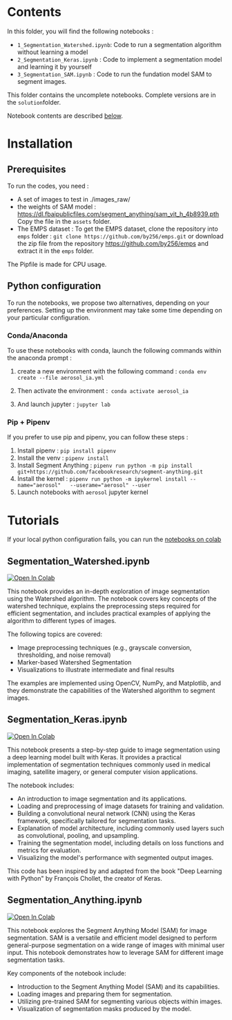 # Contents

In this folder, you will find the following notebooks : 
 * `1_Segmentation_Watershed.ipynb`: Code to run a segmentation algorithm without learning a model
 * `2_Segmentation_Keras.ipynb` : Code to implement a segmentation model and learning it by yourself 
 * `3_Segmentation_SAM.ipynb` : Code to run the fundation model SAM to segment images.

This folder contains the uncomplete notebooks. Complete versions are in the `solution`folder.
 
Notebook contents are described [below](#tutorials).

# Installation

## Prerequisites

To run the codes, you need : 
 * A set of images to test in ./images_raw/
 * the weights of SAM model :
   https://dl.fbaipublicfiles.com/segment_anything/sam_vit_h_4b8939.pth 
   Copy the file in the `assets` folder.
  * The EMPS dataset : To get the EMPS dataset, clone the repository into `emps` folder : 
`git clone https://github.com/by256/emps.git` or download the zip file from the repository https://github.com/by256/emps and extract it in the `emps` folder.


The Pipfile is made for CPU usage. 

## Python configuration 

To run the notebooks, we propose two alternatives, depending on your preferences. Setting up the environment may take some time depending on your particular configuration.

### Conda/Anaconda

To use these notebooks with conda, launch the following commands within the anaconda prompt :
1. create a new environment with the following command : 
`conda env create --file aerosol_ia.yml`

2. Then activate the environment : 
`conda activate aerosol_ia`

3. And launch jupyter :
`jupyter lab`

### Pip + Pipenv

If you prefer to use pip and pipenv, you can follow these steps :

1. Install pipenv : `pip install pipenv`
1. Install the venv : `pipenv install` 
1. Install Segment Anything : `pipenv run python -m pip install   git+https://github.com/facebookresearch/segment-anything.git`
1. Install the kernel : `pipenv run python -m ipykernel install --name="aerosol"   --userame="aerosol" --user`
1. Launch notebooks with `aerosol` jupyter kernel  


# Tutorials

If your local python configuration fails, you can run the [notebooks on colab](https://drive.google.com/drive/folders/1IbSBKymrI71-HVHzs5j9NkkAQ6qOmiB4?usp=sharing)

## Segmentation_Watershed.ipynb
[![Open In Colab](https://colab.research.google.com/assets/colab-badge.svg)](https://colab.research.google.com/drive/11lgfZxdbgAsnCZ18Oaj-iduRAU7rTcr4?usp=sharing)

This notebook provides an in-depth exploration of image segmentation using the Watershed algorithm. The notebook covers key concepts of the watershed technique, explains the preprocessing steps required for efficient segmentation, and includes practical examples of applying the algorithm to different types of images.

The following topics are covered:
  - Image preprocessing techniques (e.g., grayscale conversion, thresholding, and noise removal)
  - Marker-based Watershed Segmentation
  - Visualizations to illustrate intermediate and final results

The examples are implemented using OpenCV, NumPy, and Matplotlib, and they demonstrate the capabilities of the Watershed algorithm to segment images.


## Segmentation_Keras.ipynb

[![Open In Colab](https://colab.research.google.com/assets/colab-badge.svg)](https://colab.research.google.com/drive/1fL-T8icnZgEHnBakr_ClB1yyQR6_q-Lp?usp=sharing)

This notebook presents a step-by-step guide to image segmentation using a deep learning model built with Keras. It provides a practical implementation of segmentation techniques commonly used in medical imaging, satellite imagery, or general computer vision applications.

The notebook includes:

  - An introduction to image segmentation and its applications.
  -  Loading and preprocessing of image datasets for training and validation.
  -  Building a convolutional neural network (CNN) using the Keras framework, specifically tailored for segmentation tasks.
  -  Explanation of model architecture, including commonly used layers such as convolutional, pooling, and upsampling.
  -  Training the segmentation model, including details on loss functions  and metrics for evaluation.
  -  Visualizing the model's performance with segmented output images.

This code has been inspired by and adapted from the book "Deep Learning with Python" by François Chollet, the creator of Keras.

## Segmentation_Anything.ipynb

[![Open In Colab](https://colab.research.google.com/assets/colab-badge.svg)](https://colab.research.google.com/drive/19Bce8yQdlOCjFMSd98DKklddNNoclwU5?usp=sharing)


This notebook explores the Segment Anything Model (SAM) for image segmentation. SAM is a versatile and efficient model designed to perform general-purpose segmentation on a wide range of images with minimal user input. This notebook demonstrates how to leverage SAM for different image segmentation tasks.

Key components of the notebook include:

  - Introduction to the Segment Anything Model (SAM) and its capabilities.
  - Loading images and preparing them for segmentation.
  -  Utilizing pre-trained SAM for segmenting various objects within images.
  -  Visualization of segmentation masks produced by the model.
  

